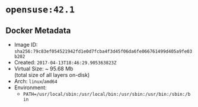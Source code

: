 # `opensuse:42.1`

## Docker Metadata

- Image ID: `sha256:79c83ef054521942fd1e0d7fcba4f3d45f06da6fe066761499d405a9fe03b202`
- Created: `2017-04-13T18:46:29.905363823Z`
- Virtual Size: ~ 95.68 Mb  
  (total size of all layers on-disk)
- Arch: `linux`/`amd64`
- Environment:
  - `PATH=/usr/local/sbin:/usr/local/bin:/usr/sbin:/usr/bin:/sbin:/bin`
